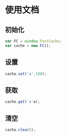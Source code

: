 # 使用文档

## 初始化

```js
var FC = window.FastCache;
var cache = new FC();
```
## 设置
```js
cache.set('a',100);
```
## 获取
```js
cache.get('a'a);
```
## 清空
```js
cache.clear();
```